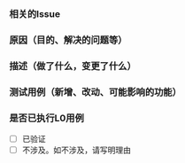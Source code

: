 ### 相关的Issue

  
### 原因（目的、解决的问题等）


### 描述（做了什么，变更了什么）


### 测试用例（新增、改动、可能影响的功能）
    
    
### 是否已执行L0用例
- [ ] 已验证
- [ ] 不涉及。如不涉及，请写明理由

